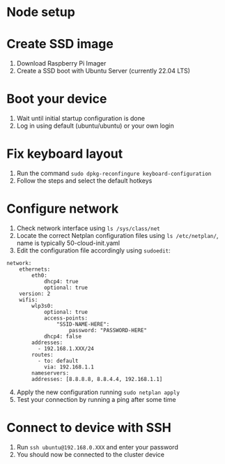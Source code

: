 # Node setup

# Create SSD image

1. Download Raspberry Pi Imager
2. Create a SSD boot with Ubuntu Server (currently 22.04 LTS)

# Boot your device

1. Wait until initial startup configuration is done
2. Log in using default (ubuntu/ubuntu) or your own login

# Fix keyboard layout

1. Run the command `sudo dpkg-reconfingure keyboard-configuration`
2. Follow the steps and select the default hotkeys

# Configure network

1. Check network interface using `ls /sys/class/net`
2. Locate the correct Netplan configuration files using `ls /etc/netplan/`, name is typically 50-cloud-init.yaml
3. Edit the configuration file accordingly using `sudoedit`:

```
network:
    ethernets:
        eth0:
            dhcp4: true
            optional: true
    version: 2
    wifis:
        wlp3s0:
            optional: true
            access-points:
                "SSID-NAME-HERE":
                    password: "PASSWORD-HERE"
            dhcp4: false
	    addresses:
	      - 192.168.1.XXX/24
	    routes:
	      - to: default
	        via: 192.168.1.1
	    nameservers:
		addresses: [8.8.8.8, 8.8.4.4, 192.168.1.1]
```
4. Apply the new configuration running `sudo netplan apply`
5. Test your connection by running a ping after some time

# Connect to device with SSH

1. Run `ssh ubuntu@192.168.0.XXX` and enter your password
2. You should now be connected to the cluster device

